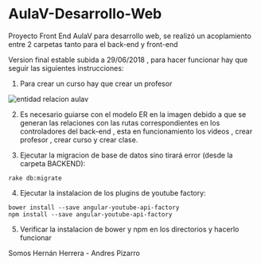 # AulaV-Desarrollo-Web


Proyecto Front End AulaV para desarrollo web, se realizó un acoplamiento entre 2 carpetas tanto para el back-end y front-end 

Version final estable subida a 29/06/2018 , para hacer funcionar hay que seguir las siguientes instrucciones:

1) Para crear un curso hay que crear un profesor 

![entidad relacion aulav](https://user-images.githubusercontent.com/22847884/42107980-3b10e026-7ba7-11e8-8827-5506a3d2410f.png)

2) Es necesario guiarse con el modelo ER en la imagen debido a que se generan las relaciones con las rutas correspondientes en los controladores del back-end , esta en funcionamiento los videos , crear profesor , crear curso y crear clase.

3) Ejecutar la migracion de base de datos sino tirará error (desde la carpeta BACKEND):

```
rake db:migrate
```
4) Ejecutar la instalacion de los plugins de youtube factory:

```
bower install --save angular-youtube-api-factory
npm install --save angular-youtube-api-factory

```

5) Verificar la instalacion de bower y npm en los directorios y hacerlo funcionar

Somos Hernán Herrera - Andres Pizarro
